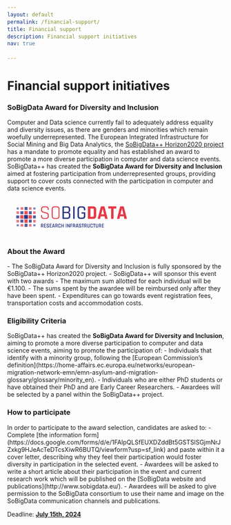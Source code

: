 ```yaml
---
layout: default
permalink: /financial-support/
title: Financial support
description: Financial support initiatives
nav: true

---
```


<h1><b>Financial support initiatives</b></h1>

<h3>SoBigData Award for Diversity and Inclusion</h3>

Computer and Data science currently fail to adequately address equality and diversity issues, as there are genders and minorities which remain woefully underrepresented. The European Integrated Infrastructure for Social Mining and Big Data Analytics, the [SoBigData++ Horizon2020 project](https://cordis.europa.eu/project/id/871042) has a mandate to promote equality and has established an award to promote a more diverse participation in computer and data science events. SoBigData++ has created the <b>SoBigData Award for Diversity and Inclusion</b> aimed at fostering participation from underrepresented groups, providing support to cover costs connected with the participation in computer and data science events. 

<img src="/assets/img/Logo_SoBigData.png" alt="Logo SoBigData" width="300" >

<h3>About the Award</h3>
- The SoBigData Award for Diversity and Inclusion is fully sponsored by the SoBigData++ Horizon2020 project.
- SoBigData++ will sponsor this event with two awards
- The maximum sum allotted for each individual will be €1.100.
- The sums spent by the awardee will be reimbursed only after they have been spent.
- Expenditures can go towards event registration fees, transportation costs and accommodation costs. 

<h3>Eligibility Criteria</h3>
SoBigData++ has created the <b>SoBigData Award for Diversity and Inclusion</b>, aiming to promote a more diverse participation to computer and data science events, aiming to promote the participation of:
- Individuals that identify with a minority group, following the [European Commission’s definition](https://home-affairs.ec.europa.eu/networks/european-migration-network-emn/emn-asylum-and-migration-glossary/glossary/minority_en).
- Individuals who are either PhD students or have obtained their PhD and are Early Career Researchers.
- Awardees will be selected by a panel within the SoBigData++ project.


<h3>How to participate</h3>
In order to participate to the award selection, candidates are asked to:
- Complete [the information form](https://docs.google.com/forms/d/e/1FAIpQLSfEUXDZddBt5GSTSlSGjmNrJZxkg9HJeAcTeDTcsXiwR6BUTQ/viewform?usp=sf_link) and paste within it a cover letter, describing why they feel their participation would foster diversity in participation in the selected event.
- Awardees will be asked to write a short article about their participation in the event and current research work which will be published on the [SoBigData website and publications](http://www.sobigdata.eu/).
- Awardees will be asked to give permission to the SoBigData consortium to use their name and image on the SoBigData communication channels and publications.

Deadline: <b><u>July 15th, 2024</u></b>